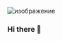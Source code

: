 ![изображение](https://user-images.githubusercontent.com/87410389/181585799-03a867ef-605c-40dd-8d79-049c55e82903.png)

### Hi there 👋

<!--
**timofeiKurkin/timofeiKurkin** is a ✨ _special_ ✨ repository because its `README.md` (this file) appears on your GitHub profile.

Here are some ideas to get you started:

- 🔭 I’m currently working on ...
- 🌱 I’m currently learning ...
- 👯 I’m looking to collaborate on ...
- 🤔 I’m looking for help with ...
- 💬 Ask me about ...
- 📫 How to reach me: ...
- 😄 Pronouns: ...
- ⚡ Fun fact: ...
-->
